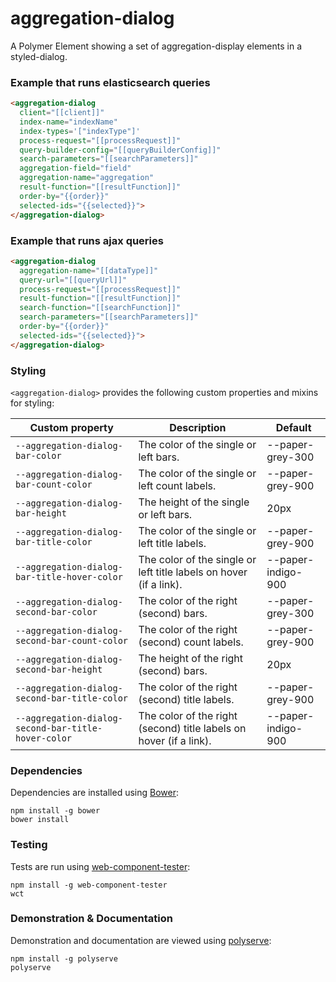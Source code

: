 # aggregation-dialog

A Polymer Element showing a set of aggregation-display elements in a styled-dialog.

### Example that runs elasticsearch queries
```html
<aggregation-dialog
  client="[[client]]"
  index-name="indexName"
  index-types='["indexType"]'
  process-request="[[processRequest]]"
  query-builder-config="[[queryBuilderConfig]]"
  search-parameters="[[searchParameters]]"
  aggregation-field="field"
  aggregation-name="aggregation"
  result-function="[[resultFunction]]"
  order-by="{{order}}"
  selected-ids="{{selected}}">
</aggregation-dialog>
```

### Example that runs ajax queries
```html
<aggregation-dialog
  aggregation-name="[[dataType]]"
  query-url="[[queryUrl]]"
  process-request="[[processRequest]]"
  result-function="[[resultFunction]]"
  search-function="[[searchFunction]]"
  search-parameters="[[searchParameters]]"
  order-by="{{order}}"
  selected-ids="{{selected}}">
</aggregation-dialog>
```

### Styling

`<aggregation-dialog>` provides the following custom properties and mixins for styling:

Custom property                                     | Description                                                         | Default
----------------------------------------------------|---------------------------------------------------------------------|--------
`--aggregation-dialog-bar-color`                    | The color of the single or left bars.                               | --paper-grey-300
`--aggregation-dialog-bar-count-color`              | The color of the single or left count labels.                       | --paper-grey-900
`--aggregation-dialog-bar-height`                   | The height of the single or left bars.                              | 20px
`--aggregation-dialog-bar-title-color`              | The color of the single or left title labels.                       | --paper-grey-900
`--aggregation-dialog-bar-title-hover-color`        | The color of the single or left title labels on hover (if a link).  | --paper-indigo-900
`--aggregation-dialog-second-bar-color`             | The color of the right (second) bars.                               | --paper-grey-300
`--aggregation-dialog-second-bar-count-color`       | The color of the right (second) count labels.                       | --paper-grey-900
`--aggregation-dialog-second-bar-height`            | The height of the right (second) bars.                              | 20px
`--aggregation-dialog-second-bar-title-color`       | The color of the right (second) title labels.                       | --paper-grey-900
`--aggregation-dialog-second-bar-title-hover-color` | The color of the right (second) title labels on hover (if a link).  | --paper-indigo-900

### Dependencies

Dependencies are installed using [Bower](http://bower.io/):

    npm install -g bower
    bower install

### Testing

Tests are run using [web-component-tester](https://github.com/Polymer/web-component-tester):

    npm install -g web-component-tester
    wct

### Demonstration & Documentation

Demonstration and documentation are viewed using [polyserve](https://github.com/PolymerLabs/polyserve):

    npm install -g polyserve
    polyserve

